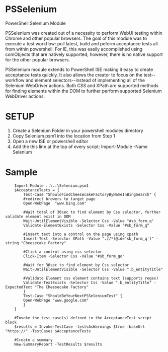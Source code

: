 # PSSelenium
PowerShell Selenium Module

PSSelenium was created out of a necessity to perform WebUI testing within Chrome and other popular browsers.  The goal of this module was to execute a test workflow: pull latest, build and peform acceptance tests all from within powershell.  For IE, this was easily accomplished using comObjects that are natively supported; however, there is no native support for the other popular browsers. 

PSSelenium module extends to PowerShell ISE making it easy to create acceptance tests quickly.  It also allows the creator to focus on the test--workflow and element selectors--instead of implementing all of the Selenium WebDriver actions.  Both CSS and XPath are supported methods for finding elements within the DOM to further perform supported Selenium WebDriver actions. 

# SETUP

1.  Create a Selenium Folder in your powershell modules directory
2.  Copy Selenium.psm1 into the location from Step 1
3.  Open a new ISE or powershell editor
4.  Add the this line at the top of every script: Import-Module -Name Selenium 

# Sample 

        Import-Module ..\..\Selenium.psm1
        $AcceptanceTests = {
            Test-Case "ShouldFindCheesecakeFactoryByNameInBingSearch" {
            #redirect browers to target page
            Open-WebPage  "www.bing.com"
            
            #Wait total of 30sec to find element by Css selector, further validate element exist in DOM 
            Wait-UntilElementVisible -Selector Css -Value "#sb_form_q"
            Validate-ElementExists -Selector Css -Value "#sb_form_q"
            
            #Insert text into a control on the page using xpath
            Insert-Text -Selector XPath -Value ".//*[@id='sb_form_q']" -string "Cheesecake Factory"
            
            #Click a control using css selector
            Click-Item -Selector Css -Value "#sb_form_go"
            
            #Wait for 30sec to find element by Css selector
            Wait-UntilElementVisible -Selector Css -Value ".b_entityTitle"
            
            #Validate Element css element contains text (supports regex)
            Validate-TextExists -Selector Css -Value ".b_entityTitle" -ExpectedText "The Cheesecake Factory"
            }
            Test-Case "ShouldBeYourNextPSSeleniumTest" {
            Open-WebPage "www.google.com"
            }  
        }
        
        #Invoke the test-case(s) defined in the AcceptanceTest script block 
        $results = Invoke-TestCase -testsAsWarnings $true -baseUrl "https://" -TestCases $AcceptanceTests
        
        #Create a summary 
        New-SummaryReport -TestResults $results
